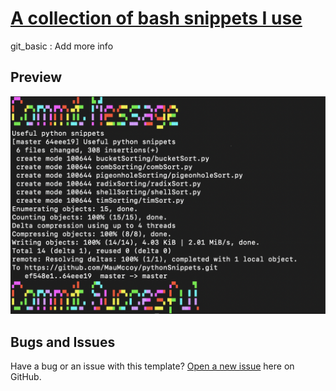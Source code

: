 # [A collection of bash snippets I use](https://maumccoy.github.io/Useful-Shell-Scripts/)

git_basic : Add more info

## Preview
[![Preview](https://github.com/MauMccoy/Useful-Shell-Scripts/blob/master/git_basicSlide.png)](https://maumccoy.github.io/Useful-Shell-Scripts/)


## Bugs and Issues

Have a bug or an issue with this template? [Open a new issue](https://github.com/MauMccoy/Useful-Shell-Scripts/issues) here on GitHub.
